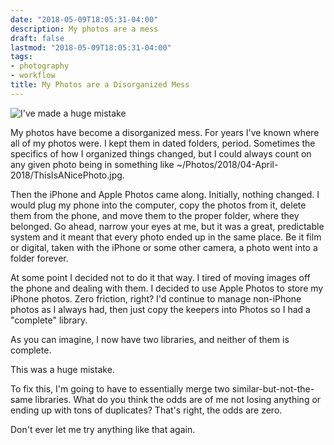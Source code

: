 ```yaml
---
date: "2018-05-09T18:05:31-04:00"
description: My photos are a mess
draft: false
lastmod: "2018-05-09T18:05:31-04:00"
tags:
- photography
- workflow
title: My Photos are a Disorganized Mess
---
```


<img src="/img/2018/huge-mistake.jpg" alt="I've made a huge mistake" />

My photos have become a disorganized mess. For years I've known where all of my
photos were. I kept them in dated folders, period. Sometimes the specifics of
how I organized things changed, but I could always count on any given photo
being in something like
~/Photos/2018/04-April-2018/ThisIsANicePhoto.jpg.

Then the iPhone and Apple Photos came along. Initially, nothing changed. I would
plug my phone into the computer, copy the photos from it, delete them from the
phone, and move them to the proper folder, where they belonged. Go ahead, narrow
your eyes at me, but it was a great, predictable system and it meant that every
photo ended up in the same place. Be it film or digital, taken with the iPhone
or some other camera, a photo went into a folder forever.

At some point I decided not to do it that way. I tired of moving images off the
phone and dealing with them. I decided to use Apple Photos to store my iPhone
photos. Zero friction, right? I'd continue to manage non-iPhone photos as I
always had, then just copy the keepers into Photos so I had a "complete" library.

As you can imagine, I now have two libraries, and neither of them is complete.

This was a huge mistake. 

To fix this, I'm going to have to essentially merge two similar-but-not-the-same
libraries. What do you think the odds are of me not losing anything or ending up
with tons of duplicates? That's right, the odds are zero.

Don't ever let me try anything like that again.



